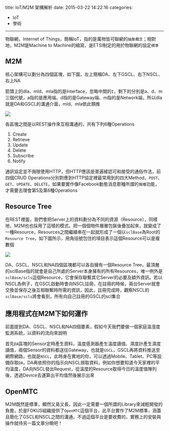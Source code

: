 title: IoT/M2M 架構解析
date: 2015-03-22 14:22:16
categories:
  - IoT
  - 學術
---

物聯網，Internet of Things，簡稱IoT，指的是萬物皆可聯網的`抽象概念`；相對地，M2M是Machine to Machine的縮寫，是ETSI制定的用於物聯網的協定`標準`

<!--more-->

## M2M

核心架構可以劃分為四個區塊，如下圖，左上簡稱DA、左下GSCL、右下NSCL、右上NA

箭頭上的dIa、mId、mIa指的是Interface，忽略中間的`I`，剩下的分別是a、d、m三個代號，a指的是應用端、d指的是Gateway端、m指的是Network端，所以dIa就是DA和GSCL的溝通介面，mId、mIa依此類推

![](Communication-Protocal.png)

各區塊之間是以REST操作來互相溝通的，共有下列6種Operations

1. Create
2. Retrieve
3. Update
4. Delete
5. Subscribe
6. Notify

通訊協定並不侷限使用HTTP，但HTTP應該是普遍被認可和接受的通俗作法，前四個CRUD Operations分別對應到HTTP協定裡最常用到的四大Method，`POST`、`GET`、`UPDATE`、`DELETE`，如果要實作像Facebook動態消息那種所謂的`推播`功能，才需要去理會第5及第6種Operations

## Resource Tree

在REST裡面，我們會把Server上的資料劃分為不同的資源（Resource），同樣地，M2M也也採用了這樣的模式。把一個個物件層層包裝後疊加起來，就變成了一種Resource，Resources之間繼續串在一起就形成了一個以`sclBase`為Root的`Resource Tree`，如下圖所示，用角括號包住的項目表示這個Resource可以是複數個

![](resource-tree.png)

DA、GSCL、NSCL和NA四個區塊都可以各自擁有一個Resource Tree，最頂層的sclBase指的就會是自己所處的Server本身擁有的所有Resources，唯一例外是`sclBase/scls`這個Resource，它會保存聯繫其它Server的必要及額外資訊。若以NSCL為例子，在GSCL啟動時會向NSCL註冊，在註冊的時候，兩台Server就會交換並保存之後互相聯繫時所需的資訊，因此，註冊完成時，觀察NSCL的`sclBase/scls`將會看到，所有向自己註冊的GSCL的scl集合

## 應用程式在M2M下如何運作

前面提到DA、GSCL、NSCL和NA四個要素，假如今天我們要做一個家庭溫溼度監測系統，以資料的流向來說明

首先`DA`區塊的Sensor定時產生資料，溫度感測器產生溫度讀值、濕度計產生濕度讀值，兩個Sensor的資料都送往Gateway，也就是`GSCL`，GSCL再將資料推送至網際網路，也就是`NSCL`，此時身在異地的你，可以透過Mobile、Tablet、PC等設備存取`DA`，DA再依照你的指示向NSCL撈取資料，例如你想要知道今天家裡的平均溫度，DA向NSCL發出Request，從溫度的Resource取得今日的溫度值陣列後，透過Device去運算出平均值然後展示出來

## OpenMTC

M2M既然是標準，顯然又臭又長，因此一定需要一個所謂的Library來減輕開發的負擔，於是FOKUS組織提供了`OpenMTC`這個平台，此平台實作了M2M標準，涵蓋且簡化了GSCL和NSCL之間的溝通，不過這個平台是要收費的，實務上的安裝與操作就待另一篇文章分曉吧！